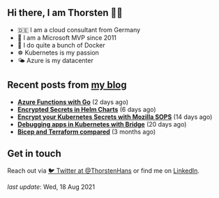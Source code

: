 ## Hi there, I am Thorsten 👋🏼

- 🇩🇪 I am a cloud consultant from Germany 
- 🔷 I am a Microsoft MVP since 2011
- 🐳 I do quite a bunch of Docker
- ☸️ Kubernetes is my passion
- 🌤 Azure is my datacenter

## Recent posts from [my blog](https://thorsten-hans.com) 

- **[Azure Functions with Go](https://thorsten-hans.com/azure-functions-with-go/)** (2 days ago)
- **[Encrypted Secrets in Helm Charts](https://thorsten-hans.com/encrypted-secrets-in-helm-charts/)** (6 days ago)
- **[Encrypt your Kubernetes Secrets with Mozilla SOPS](https://thorsten-hans.com/encrypt-your-kubernetes-secrets-with-mozilla-sops/)** (14 days ago)
- **[Debugging apps in Kubernetes with Bridge](https://thorsten-hans.com/debugging-apps-in-kubernetes-with-bridge/)** (20 days ago)
- **[Bicep and Terraform compared](https://thorsten-hans.com/bicep-and-terraform-compared/)** (3 months ago)

## Get in touch

Reach out via [🐦 Twitter at @ThorstenHans](https://twitter.com/ThorstenHans) or find me on [LinkedIn](https://linkedin.com/in/ThorstenHans).

_last update_: Wed, 18 Aug 2021
